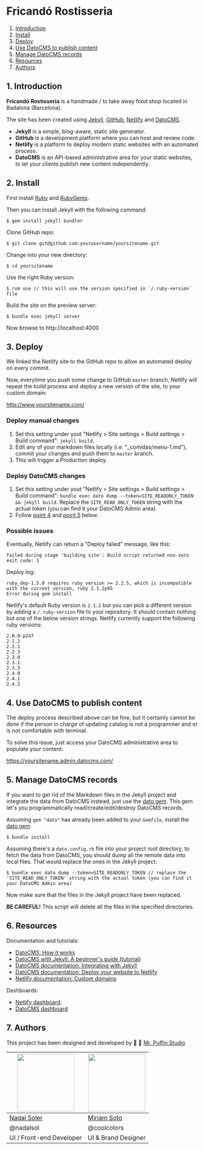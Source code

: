 # Fricandó Rostisseria

1. [Introduction](#1-introduction)
2. [Install](#2-install)
3. [Deploy](#3-deploy)
4. [Use DatoCMS to publish content](#4-use-datocms-to-publish-content)
5. [Manage DatoCMS records](#5-manage-datocms-records)
6. [Resources](#6-resources)
7. [Authors](#7-authors)

## 1. Introduction

**Fricandó Rostisseria** is a handmade / to take away food shop located in Badalona (Barcelona).

The site has been created using [Jekyll](https://jekyllrb.com/), [GitHub](https://github.com/), [Netlify](https://www.netlify.com/) and [DatoCMS](https://www.datocms.com/).

- **Jekyll** is a simple, blog-aware, static site generator.
- **GitHub** is a development platform where you can host and review code.
- **Netlify** is a platform to deploy modern static websites with an automated process.
- **DatoCMS** is an API-based administrative area for your static websites, to let your clients publish new content independently.

## 2. Install

First install [Ruby](https://www.ruby-lang.org/) and [RubyGems](https://rubygems.org/).

Then you can install Jekyll with the following command:

```
$ gem install jekyll bundler
```

Clone GitHub repo:

```
$ git clone git@github.com:yourusername/yoursitename.git
```

Change into your new directory:

```
$ cd yoursitename
```

Use the right Ruby version:

```
$ rvm use // this will use the version specified in `/.ruby-version` file
```

Build the site on the preview server:

```
$ bundle exec jekyll server
```

Now browse to http://localhost:4000

## 3. Deploy

We linked the Netlify site to the GitHub repo to allow an automated deploy on every commit.

Now, everytime you push some change to GitHub `master` branch, Netlify will repeat the build process and deploy a new version of the site, to your custom domain:

http://www.yoursitename.com/

### Deploy manual changes

1. Set this setting under yout "Netlify > Site settings > Build settings > Build command": `jekyll build`.
2. Edit any of your markdown files locally (i.e. "\_comidas/menu-1.md"), commit your changes and push them to `master` branch.
3. This will trigger a Production deploy.

### Deploy DatoCMS changes

1. Set this setting under yout "Netlify > Site settings > Build settings > Build command": `bundle exec dato dump --token=SITE_READONLY_TOKEN && jekyll build`. Replace the `SITE_READ_ONLY_TOKEN` string with the actual token (you can find it your DatoCMS Admin area).
2. Follow [point 4](#4-use-datocms-to-publish-content) and [point 5](#5-manage-datocms-records) below.

### Possible issues

Eventually, Netlify can return a "Deploy failed" message, like this:

```
failed during stage 'building site': Build script returned non-zero exit code: 1
```

Deploy log:

```
ruby_dep-1.5.0 requires ruby version >= 2.2.5, which is incompatible with the current version, ruby 2.1.2p95
Error during gem install
```

Netlify's default Ruby version is `2.1.2` but you can pick a different version by adding a `/.ruby-version` file to your repository. It should contain nothing but one of the below version strings. Netlify currently support the following ruby versions:

```
2.0.0-p247
2.1.2
2.2.1
2.2.3
2.3.0
2.3.1
2.3.3
2.4.0
2.4.1
2.4.2
```

## 4. Use DatoCMS to publish content

The deploy process described above can be fine, but it certainly cannot be done if the person in charge of updating catalog is not a programmer and or is not comfortable with terminal.

To solve this issue, just access your DatoCMS administrative area to populate your content:

https://yoursitename.admin.datocms.com/

## 5. Manage DatoCMS records

If you want to get rid of the Markdown files in the Jekyll project and integrate the data from DatoCMS instead, just use the [dato gem](https://github.com/datocms/ruby-datocms-client/). This gem let's you programmatically read/create/edit/destroy DatoCMS records.

Assuming `gem "dato"` has already been added to your `Gemfile`, install the [dato gem](https://github.com/datocms/ruby-datocms-client/):

```
$ bundle install
```

Assuming there's a `dato.config.rb` file into your project root directory, to fetch the data from DatoCMS, you should dump all the remote data into local files. That would replace the ones in the Jekyll project:

```
$ bundle exec dato dump --token=SITE_READONLY_TOKEN // replace the 'SITE_READ_ONLY_TOKEN' string with the actual token (you can find it your DatoCMS Admin area)
```

Now make sure that the files in the Jekyll project have been replaced.

**BE CAREFUL!** This script will delete all the files in the specified directories.

## 6. Resources

Documentation and tutorials:

- [DatoCMS: How it works](https://www.datocms.com/how-it-works/)
- [DatoCMS with Jekyll: A beginner's guide (tutorial)](https://www.datocms.com/blog/datocms-with-jekyll-a-beginners-guide/)
- [DatoCMS documentation: Integrating with Jekyll](https://docs.datocms.com/jekyll/overview.html)
- [DatoCMS documentation: Deploy your website to Netlify](https://docs.datocms.com/deployment/netlify.html)
- [Netlify documentation: Custom domains](https://www.netlify.com/docs/custom-domains/)

Dashboards:

- [Netlify dashboard](https://app.netlify.com/).
- [DatoCMS dashboard](https://dashboard.datocms.com/)

## 7. Authors

This project has been designed and developed by 🎩 🐧 [Mr. Puffin Studio](http://mrpuffin.studio/)

| <img width="150" height="150" src="https://github.com/nadalsol.png?s=150"> | <img width="150" height="150" src="https://bit.ly/3sUi187"> |
| -------------------------------------------------------------------------- | ----------------------------------------------------------- |
| [Nadal Soler](https://github.com/nadalsol)                                 | [Miriam Soto](https://www.linkedin.com/in/miriamsoto)       |
| @nadalsol                                                                  | @coolcolors                                                 |
| UI / Front-end Developer                                                   | UI & Brand Designer                                         |
